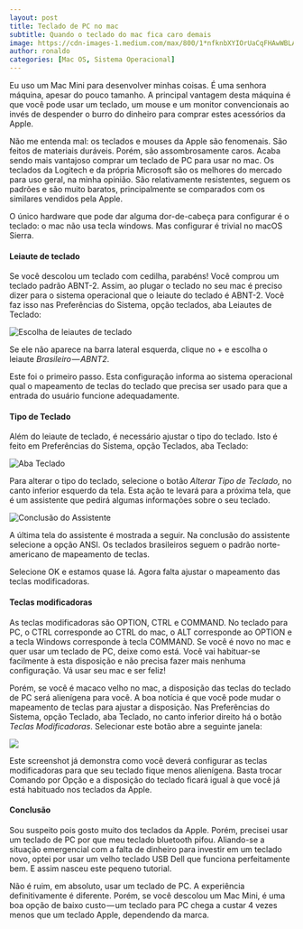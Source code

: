 ```yaml
---
layout: post
title: Teclado de PC no mac
subtitle: Quando o teclado do mac fica caro demais
image: https://cdn-images-1.medium.com/max/800/1*nfknbXYIOrUaCqFHAwWBLA.jpeg
author: ronaldo
categories: [Mac OS, Sistema Operacional]
---
```

Eu uso um Mac Mini para desenvolver minhas coisas. É uma senhora máquina, apesar
do pouco tamanho. A principal vantagem desta máquina é que você pode usar um
teclado, um mouse e um monitor convencionais ao invés de despender o burro do
dinheiro para comprar estes acessórios da Apple.

Não me entenda mal: os teclados e mouses da Apple são fenomenais. São feitos de
materiais duráveis. Porém, são assombrosamente caros. Acaba sendo mais vantajoso
comprar um teclado de PC para usar no mac. Os teclados da Logitech e da própria
Microsoft são os melhores do mercado para uso geral, na minha opinião. São
relativamente resistentes, seguem os padrões e são muito baratos, principalmente
se comparados com os similares vendidos pela Apple.

O único hardware que pode dar alguma dor-de-cabeça para configurar é o teclado:
o mac não usa tecla windows. Mas configurar é trivial no macOS Sierra.

#### Leiaute de teclado

Se você descolou um teclado com cedilha, parabéns! Você comprou um teclado
padrão ABNT-2. Assim, ao plugar o teclado no seu mac é preciso dizer para o
sistema operacional que o leiaute do teclado é ABNT-2. Você faz isso nas
Preferências do Sistema, opção teclados, aba Leiautes de Teclado:

![Escolha de leiautes de teclado](https://cdn-images-1.medium.com/max/600/1*TVQnjr_H2xGL_yzBpTXYfQ.png)

Se ele não aparece na barra lateral esquerda, clique no + e escolha o leiaute
*Brasileiro — ABNT2*.

Este foi o primeiro passo. Esta configuração informa ao sistema
operacional qual o mapeamento de teclas do teclado que precisa ser usado
para que a entrada do usuário funcione adequadamente.

#### Tipo de Teclado

Além do leiaute de teclado, é necessário ajustar o tipo do teclado. Isto
é feito em Preferências do Sistema, opção Teclados, aba Teclado:

![Aba Teclado](https://cdn-images-1.medium.com/max/600/1*Wvss325iS2PTgMMwfHCRuA.png)

Para alterar o tipo do teclado, selecione o botão *Alterar Tipo de Teclado,* no
canto inferior esquerdo da tela. Esta ação te levará para a próxima tela, que é
um assistente que pedirá algumas informações sobre o seu teclado.


![Conclusão do Assistente](https://cdn-images-1.medium.com/max/600/1*PrigkBdOTMV_Q2Y0s-1YxA.png)

A última tela do assistente é mostrada a seguir. Na conclusão do assistente
selecione a opção ANSI. Os teclados brasileiros seguem o padrão norte-americano
de mapeamento de teclas.

Selecione OK e estamos quase lá. Agora falta ajustar o mapeamento das
teclas modificadoras.

#### Teclas modificadoras

As teclas modificadoras são OPTION, CTRL e COMMAND. No teclado para PC,
o CTRL corresponde ao CTRL do mac, o ALT corresponde ao OPTION e a tecla
Windows corresponde à tecla COMMAND. Se você é novo no mac e quer usar
um teclado de PC, deixe como está. Você vai habituar-se facilmente à
esta disposição e não precisa fazer mais nenhuma configuração. Vá usar
seu mac e ser feliz!

Porém, se você é macaco velho no mac, a disposição das teclas do teclado
de PC será alienígena para você. A boa notícia é que você pode mudar o
mapeamento de teclas para ajustar a disposição. Nas Preferências do
Sistema, opção Teclado, aba Teclado, no canto inferior direito há o
botão *Teclas Modificadoras*. Selecionar este botão abre a seguinte
janela:

![](https://cdn-images-1.medium.com/max/600/1*ODoe6kdIbbkBNwTorb8XLQ.png)

Este screenshot já demonstra como você deverá configurar as teclas modificadoras
para que seu teclado fique menos alienígena. Basta trocar Comando por Opção e a
disposição do teclado ficará igual à que você já está habituado nos teclados da
Apple.

#### Conclusão

Sou suspeito pois gosto muito dos teclados da Apple. Porém, precisei usar um
teclado de PC por que meu teclado bluetooth pifou. Aliando-se a situação
emergencial com a falta de dinheiro para investir em um teclado novo, optei por
usar um velho teclado USB Dell que funciona perfeitamente bem. E assim nasceu
este pequeno tutorial.

Não é ruim, em absoluto, usar um teclado de PC. A experiência definitivamente é
diferente. Porém, se você descolou um Mac Mini, é uma boa opção de baixo
custo — um teclado para PC chega a custar 4 vezes menos que um teclado Apple,
dependendo da marca.
